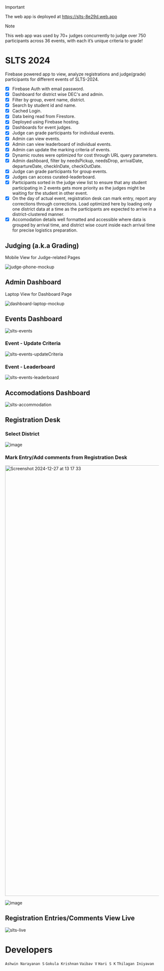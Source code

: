 > [!Important]
> The web app is deployed at https://slts-8e29d.web.app

> [!Note]
> This web app was used by 70+ judges concurrently to judge over 750 participants across 36 events, with each it’s unique criteria to grade!

# SLTS 2024

Firebase powered app to view, analyze registrations and judge(grade) participants for different events of SLTS-2024.

- [x] Firebase Auth with email password.
- [x] Dashboard for district wise DEC's and admin.
- [x] Filter by group, event name, district. 
- [x] Search by student id and name.
- [x] Cached Login.
- [x] Data being read from Firestore.
- [x] Deployed using Firebase hosting.
- [x] Dashboards for event judges.
- [x] Judge can grade participants for individual events.
- [x] Admin can view events.
- [x] Admin can view leaderboard of individual events.
- [x] Admin can update the marking criteria of events.
- [x] Dynamic routes were optimized for cost through URL query parameters.
- [x] Admin dashboard, filter by needsPickup, needsDrop, arrivalDate, departureDate, checkInDate, checkOutDate.
- [x] Judge can grade participants for group events.
- [x] Judges can access curated-leaderboard.
- [x] Participants sorted in the judge view list to ensure that any student participating in 2 events gets more priority as the judges might be waiting for the student in other event.
- [x] On the day of actual event, registration desk can mark entry, report any corrections through corrections. Load optimized here by loading only one district data at a time as the participants are expected to arrive in a district-clustered manner.
- [x] Accomodation details well formatted and accessible where data is grouped by arrival time, and district wise count inside each arrival time for precise logistics preparation. 

## Judging (a.k.a Grading)
Mobile View for Judge-related Pages

![judge-phone-mockup](https://github.com/user-attachments/assets/e050a12d-6678-4b5e-a824-56f25732fa22)

## Admin Dashboard
Laptop View for Dashboard Page

![dashboard-laptop-mockup](https://github.com/user-attachments/assets/e7803f44-d240-475f-ae2a-e8b5982e63dc)

## Events Dashboard

![slts-events](https://github.com/user-attachments/assets/134cab0a-3809-4e70-9ba8-26fa0f1506a7)

### Event - Update Criteria

![slts-events-updateCriteria](https://github.com/user-attachments/assets/02e1ab9e-55b7-4220-b477-7e50ec2f434a)

### Event - Leaderboard

![slts-events-leaderboard](https://github.com/user-attachments/assets/7bd964e2-0060-48bd-9b57-c92b10d9e290)

## Accomodations Dashboard

![slts-accommodation](https://github.com/user-attachments/assets/89505ed6-605c-41dc-90e3-126529fb93e6)

## Registration Desk

### Select District
![image](https://github.com/user-attachments/assets/3310b321-e6c1-444a-b874-976d28419a8f)

### Mark Entry/Add comments from Registration Desk
<img width="1407" alt="Screenshot 2024-12-27 at 13 17 33" src="https://github.com/user-attachments/assets/0194f702-1a1d-4a83-bc87-5909e193ec6e" />

![image](https://github.com/user-attachments/assets/d8a7ae80-a617-420d-b09d-8cc579fe25ed)

## Registration Entries/Comments View Live
![slts-live](https://github.com/user-attachments/assets/7a75d378-81c5-4f65-9da9-a3ef400426b5)

# Developers
`Ashwin Narayanan S`
`Gokula Krishnan`
`Vaibav V`
`Hari S K`
`Thilagan Iniyavan`
